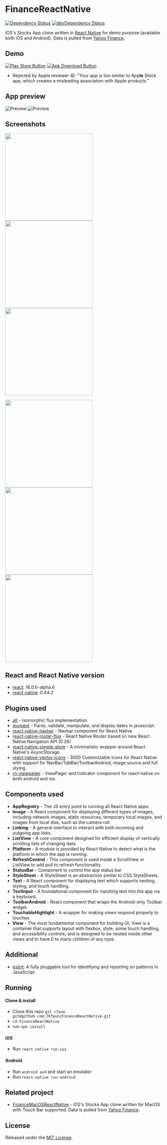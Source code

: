 # FinanceReactNative

[![Dependency Status](https://david-dm.org/7kfpun/FinanceReactNative.svg)](https://david-dm.org/7kfpun/FinanceReactNative) [![devDependency Status](https://david-dm.org/7kfpun/FinanceReactNative/dev-status.svg)](https://david-dm.org/7kfpun/FinanceReactNative#info=devDependencies)

iOS's Stocks App clone written in [React Native](https://github.com/facebook/react-native) for demo purpose (available both iOS and Android). Data is pulled from [Yahoo Finance](finance.yahoo.com).

## Demo

[![Play Store Button](google-play.png "Google Play Button")](https://play.google.com/store/apps/details?id=com.kfpun.finance)
[![Apk Download Button](apk-download.png "Apk Download Button")](https://github.com/7kfpun/FinanceReactNative/releases/download/v1.0.2/app-release.apk)

* Rejected by Apple reviewer :smile:: "Your app is too similar to App**le** Stock app, which creates a misleading association with Apple products."

## App preview

![Preview](previewIOS.gif "iOS app preview")
![Preview](previewAndroid.gif "Android app preview")


## Screenshots

<img src="https://raw.github.com/7kfpun/FinanceReactNative/master/screenshots/screenshot0.png" width="280"> <img src="https://raw.github.com/7kfpun/FinanceReactNative/master/screenshots/screenshot1.png" width="280"> <img src="https://raw.github.com/7kfpun/FinanceReactNative/master/screenshots/screenshot2.png" width="280">

<img src="https://raw.github.com/7kfpun/FinanceReactNative/master/screenshots/screenshot3.png" width="280"> <img src="https://raw.github.com/7kfpun/FinanceReactNative/master/screenshots/screenshot4.png" width="280"> <img src="https://raw.github.com/7kfpun/FinanceReactNative/master/screenshots/screenshot5.png" width="280">

## React and React Native version

* [react](https://github.com/facebook/react): 16.0.0-alpha.6
* [react-native](https://github.com/facebook/react-native): 0.44.2

## Plugins used

* [alt](https://github.com/goatslacker/alt) - Isomorphic flux implementation.
* [moment](https://github.com/moment/moment) - Parse, validate, manipulate, and display dates in javascript.
* [react-native-navbar](https://github.com/Kureev/react-native-navbar) - Navbar component for React Native.
* [react-native-router-flux](https://github.com/aksonov/react-native-router-flux) - React Native Router based on new React Native Navigation API (0.26)
* [react-native-simple-store](https://github.com/jasonmerino/react-native-simple-store) - A minimalistic wrapper around React Native's AsyncStorage.
* [react-native-vector-icons](https://github.com/oblador/react-native-vector-icons) - 3000 Customizable Icons for React Native with support for NavBar/TabBar/ToolbarAndroid, image source and full stying.
* [rn-viewpager](https://github.com/zbtang/React-Native-ViewPager) - ViewPager and Indicator component for react-native on both android and ios.

## Components used

* **AppRegistry** - The JS entry point to running all React Native apps.
* **Image** - A React component for displaying different types of images, including network images, static resources, temporary local images, and images from local disk, such as the camera roll.
* **Linking** - A general interface to interact with both incoming and outgoing app links.
* **ListView** - A core component designed for efficient display of vertically scrolling lists of changing data.
* **Platform** - A module is provided by React Native to detect what is the platform in which the app is running.
* **RefreshControl** - This component is used inside a ScrollView or ListView to add pull to refresh functionality.
* **StatusBar** - Component to control the app status bar.
* **StyleSheet** - A StyleSheet is an abstraction similar to CSS StyleSheets.
* **Text** - A React component for displaying text which supports nesting, styling, and touch handling.
* **TextInput** - A foundational component for inputting text into the app via a keyboard.
* **ToolbarAndroid** - React component that wraps the Android-only Toolbar widget.
* **TouchableHighlight** - A wrapper for making views respond properly to touches.
* **View** - The most fundamental component for building UI, View is a container that supports layout with flexbox, style, some touch handling, and accessibility controls, and is designed to be nested inside other views and to have 0 to many children of any type.

## Additional

* [eslint](https://github.com/eslint/eslint): A fully pluggable tool for identifying and reporting on patterns in JavaScript.

## Running

#### Clone & install

* Clone this repo `git clone git@github.com:7kfpun/FinanceReactNative.git`
* `cd FinanceReactNative`
* run `npm install`

#### iOS

* Run `react-native run-ios`

#### Android

* Run `android avd` and start an emulator
* Run `react-native run-android`

## Related project

* [FinanceMacOSReactNative](https://github.com/7kfpun/FinanceMacOSReactNative) - iOS's Stocks App clone written for MacOS with Touch Bar supported. Data is pulled from [Yahoo Finance](finance.yahoo.com).

## License

Released under the [MIT License](http://opensource.org/licenses/MIT).
